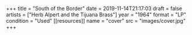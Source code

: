 +++
title = "South of the Border"
date = 2019-11-14T21:17:03
draft = false
artists = ["Herb Alpert and the Tijuana Brass"]
year = "1964"
format = "LP"
condition = "Used"
[[resources]]
  name = "cover"
  src = "images/cover.jpg"
+++
